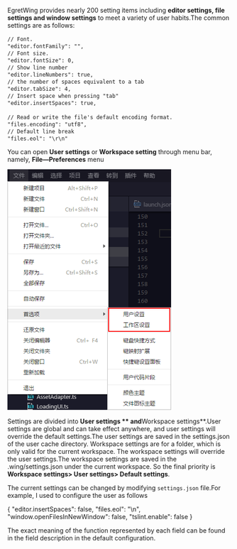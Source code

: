 
EgretWing provides nearly 200 setting items including **editor settings, file settings and window settings** to meet a variety of user habits.The common settings are as follows:

    // Font.
    "editor.fontFamily": "",
    // Font size.
    "editor.fontSize": 0,
    // Show line number
    "editor.lineNumbers": true,
    // the number of spaces equivalent to a tab
    "editor.tabSize": 4,
    // Insert space when pressing "tab"
    "editor.insertSpaces": true,
    
    // Read or write the file's default encoding format.
    "files.encoding": "utf8",
    // Default line break
    "files.eol": "\r\n"

You can open **User settings** or **Workspace setting** through menu bar, namely, **File—Preferences** menu

![](4.png)

Settings are divided into **User settings ** and**Workspace settings**.User settings are global and can take effect anywhere, and user settings will override the default settings.The user settings are saved in the settings.json of the user cache directory.
Workspace settings are for a folder, which is only valid for the current workspace. The workspace settings will override the user settings.The workspace settings are saved in the .wing/settings.json under the current workspace.
So the final priority is **Workspace settings> User settings> Default settings**.

The current settings can be changed by modifying `settings.json` file.For example, I used to configure the user as follows


{
"editor.insertSpaces": false,
"files.eol": "\n",
"window.openFilesInNewWindow": false,
"tslint.enable": false
}

The exact meaning of the function represented by each field can be found in the field description in the default configuration.